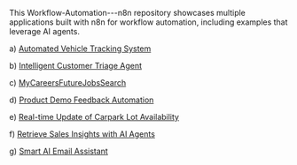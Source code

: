 This Workflow-Automation---n8n repository showcases multiple applications built with n8n for workflow automation, including examples that leverage AI agents.

a) [Automated Vehicle Tracking System](https://github.com/ThiamHuatTan/Workflow-Automation---n8n/blob/main/Automated%20Vehicle%20Tracking%20System%20using%20n8n.pdf)

b) [Intelligent Customer Triage Agent](https://github.com/ThiamHuatTan/Workflow-Automation---n8n/blob/main/Intelligent%20Customer%20Triage%20Agent%20using%20n8n.pdf)

c) [MyCareersFutureJobsSearch](https://github.com/ThiamHuatTan/Workflow-Automation---n8n/blob/main/MyCareersFutureJobs%20Extraction%20with%20n8n.pdf)

d) [Product Demo Feedback Automation](https://github.com/ThiamHuatTan/Workflow-Automation---n8n/blob/main/Product%20Demo%20Feedback%20Automation%20with%20n8n.pdf)

e) [Real-time Update of Carpark Lot Availability](https://github.com/ThiamHuatTan/Workflow-Automation---n8n/blob/main/Real-time%20Update%20of%20Carpark%20Lot%20Availability%20with%20n8n.pdf)

f) [Retrieve Sales Insights with AI Agents](https://github.com/ThiamHuatTan/Workflow-Automation---n8n/blob/main/Retrieve%20Sales%20Insights%20using%20n8n%20with%20AI%20Agents.pdf) 

g) [Smart AI Email Assistant](https://github.com/ThiamHuatTan/Workflow-Automation---n8n/blob/main/Smart%20AI%20Email%20Assistant%20using%20n8n.pdf)
